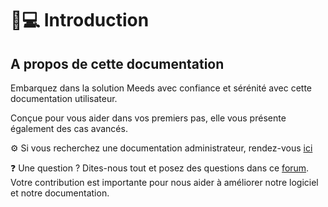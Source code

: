 # 👨💻 Introduction

## A propos de cette documentation

Embarquez dans la solution Meeds avec confiance et sérénité avec cette documentation utilisateur.

Conçue pour vous aider dans vos premiers pas, elle vous présente également des cas avancés.&#x20;

⚙️ Si vous recherchez une documentation administrateur, rendez-vous [ici](broken-reference)

❓ Une question ? Dites-nous tout et posez des questions dans ce [forum](https://github.com/orgs/Meeds-io/discussions/new?category=q-a). Votre contribution est importante pour nous aider à améliorer notre logiciel et notre documentation.
